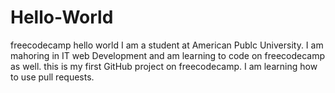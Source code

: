 # Hello-World
freecodecamp hello world
I am a student at American Publc University.  I am mahoring in IT web Development and am learning to code on freecodecamp as well. this is my first GitHub project on freecodecamp.
I am learning how to use pull requests.
